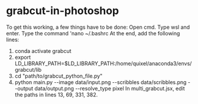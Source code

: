 # grabcut-in-photoshop

To get this working, a few things have to be done:
Open cmd.
Type wsl and enter.
Type the command 'nano ~/.bashrc
At the end, add the following lines:
  1. conda activate grabcut
  2. export LD_LIBRARY_PATH=$LD_LIBRARY_PATH:/home/quixel/anaconda3/envs/grabcut/lib
  3. cd "path/to/grabcut_python_file.py"
  4. python main.py --image data/input.png --scribbles data/scribbles.png --output data/output.png --resolve_type pixel
In multi_grabcut.jsx, edit the paths in lines 13, 69, 331, 382.
